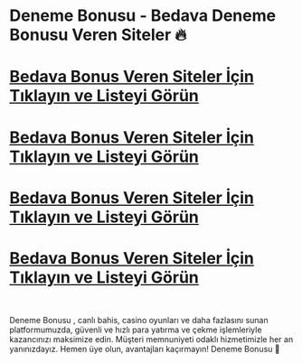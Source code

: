 # Deneme Bonusu - Bedava Deneme Bonusu Veren Siteler 🔥 


# [Bedava Bonus Veren Siteler İçin Tıklayın ve Listeyi Görün ](https://cutt.ly/Erwus6RK)
# [Bedava Bonus Veren Siteler İçin Tıklayın ve Listeyi Görün ](https://cutt.ly/Erwus6RK)
# [Bedava Bonus Veren Siteler İçin Tıklayın ve Listeyi Görün ](https://cutt.ly/Erwus6RK)
# [Bedava Bonus Veren Siteler İçin Tıklayın ve Listeyi Görün ](https://cutt.ly/Erwus6RK)
<br>

Deneme Bonusu , canlı bahis, casino oyunları ve daha fazlasını sunan platformumuzda, güvenli ve hızlı para yatırma ve çekme işlemleriyle kazancınızı maksimize edin. Müşteri memnuniyeti odaklı hizmetimizle her an yanınızdayız. Hemen üye olun, avantajları kaçırmayın!  Deneme Bonusu 🚀
